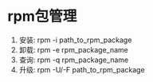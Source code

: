 # rpm包管理
1. 安装: rpm -i path_to_rpm_package
2. 卸载: rpm -e rpm_package_name
3. 查询: rpm -q rpm_package_name
4. 升级: rpm -U/-F path_to_rpm_package


